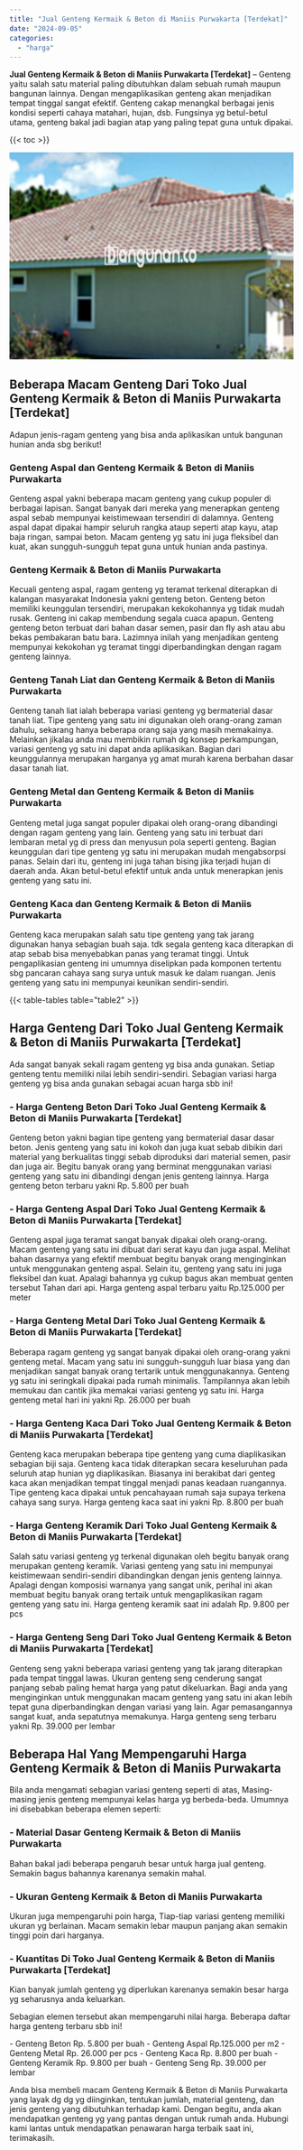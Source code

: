 ```yaml
---
title: "Jual Genteng Kermaik & Beton di Maniis Purwakarta [Terdekat]"
date: "2024-09-05"
categories: 
  - "harga"
---
```


**Jual Genteng Kermaik & Beton di Maniis Purwakarta \[Terdekat\]** – Genteng yaitu salah satu material paling dibutuhkan dalam sebuah rumah maupun bangunan lainnya. Dengan mengaplikasikan genteng akan menjadikan tempat tinggal sangat efektif. Genteng cakap menangkal berbagai jenis kondisi seperti cahaya matahari, hujan, dsb. Fungsinya yg betul-betul utama, genteng bakal jadi bagian atap yang paling tepat guna untuk dipakai.

{{< toc >}}

![Jual Genteng Kermaik & Beton di Maniis Purwakarta [Terdekat]](/images/genteng-minimalis-murah16.png)

## Beberapa Macam Genteng Dari Toko Jual Genteng Kermaik & Beton di Maniis Purwakarta \[Terdekat\]

Adapun jenis-ragam genteng yang bisa anda aplikasikan untuk bangunan hunian anda sbg berikut!

### Genteng Aspal dan Genteng Kermaik & Beton di Maniis Purwakarta

Genteng aspal yakni beberapa macam genteng yang cukup populer di berbagai lapisan. Sangat banyak dari mereka yang menerapkan genteng aspal sebab mempunyai keistimewaan tersendiri di dalamnya. Genteng aspal dapat dipakai hampir seluruh rangka ataup seperti atap kayu, atap baja ringan, sampai beton. Macam genteng yg satu ini juga fleksibel dan kuat, akan sungguh-sungguh tepat guna untuk hunian anda pastinya.

### Genteng Kermaik & Beton di Maniis Purwakarta

Kecuali genteng aspal, ragam genteng yg teramat terkenal diterapkan di kalangan masyarakat Indonesia yakni genteng beton. Genteng beton memiliki keunggulan tersendiri, merupakan kekokohannya yg tidak mudah rusak. Genteng ini cakap membendung segala cuaca apapun. Genteng genteng beton terbuat dari bahan dasar semen, pasir dan fly ash atau abu bekas pembakaran batu bara. Lazimnya inilah yang menjadikan genteng mempunyai kekokohan yg teramat tinggi diperbandingkan dengan ragam genteng lainnya.

### Genteng Tanah Liat dan Genteng Kermaik & Beton di Maniis Purwakarta

Genteng tanah liat ialah beberapa variasi genteng yg bermaterial dasar tanah liat. Tipe genteng yang satu ini digunakan oleh orang-orang zaman dahulu, sekarang hanya beberapa orang saja yang masih memakainya. Melainkan jikalau anda mau membikin rumah dg konsep perkampungan, variasi genteng yg satu ini dapat anda aplikasikan. Bagian dari keunggulannya merupakan harganya yg amat murah karena berbahan dasar dasar tanah liat.

### Genteng Metal dan Genteng Kermaik & Beton di Maniis Purwakarta

Genteng metal juga sangat populer dipakai oleh orang-orang dibandingi dengan ragam genteng yang lain. Genteng yang satu ini terbuat dari lembaran metal yg di press dan menyusun pola seperti genteng. Bagian keunggulan dari tipe genteng yg satu ini merupakan mudah mengabsorpsi panas. Selain dari itu, genteng ini juga tahan bising jika terjadi hujan di daerah anda. Akan betul-betul efektif untuk anda untuk menerapkan jenis genteng yang satu ini.

### Genteng Kaca dan Genteng Kermaik & Beton di Maniis Purwakarta

Genteng kaca merupakan salah satu tipe genteng yang tak jarang digunakan hanya sebagian buah saja. tdk segala genteng kaca diterapkan di atap sebab bisa menyebabkan panas yang teramat tinggi. Untuk pengaplikasian genteng ini umumnya diselipkan pada komponen tertentu sbg pancaran cahaya sang surya untuk masuk ke dalam ruangan. Jenis genteng yang satu ini mempunyai keunikan sendiri-sendiri.

{{< table-tables table="table2" >}}

## Harga Genteng Dari Toko Jual Genteng Kermaik & Beton di Maniis Purwakarta \[Terdekat\]

Ada sangat banyak sekali ragam genteng yg bisa anda gunakan. Setiap genteng tentu memiliki nilai lebih sendiri-sendiri. Sebagian variasi harga genteng yg bisa anda gunakan sebagai acuan harga sbb ini!

### \- Harga Genteng Beton Dari Toko Jual Genteng Kermaik & Beton di Maniis Purwakarta \[Terdekat\]

Genteng beton yakni bagian tipe genteng yang bermaterial dasar dasar beton. Jenis genteng yang satu ini kokoh dan juga kuat sebab dibikin dari material yang berkualitas tinggi sebab diproduksi dari material semen, pasir dan juga air. Begitu banyak orang yang berminat menggunakan variasi genteng yang satu ini dibandingi dengan jenis genteng lainnya. Harga genteng beton terbaru yakni Rp. 5.800 per buah

### \- Harga Genteng Aspal Dari Toko Jual Genteng Kermaik & Beton di Maniis Purwakarta \[Terdekat\]

Genteng aspal juga teramat sangat banyak dipakai oleh orang-orang. Macam genteng yang satu ini dibuat dari serat kayu dan juga aspal. Melihat bahan dasarnya yang efektif membuat begitu banyak orang menginginkan untuk menggunakan genteng aspal. Selain itu, genteng yang satu ini juga fleksibel dan kuat. Apalagi bahannya yg cukup bagus akan membuat genten tersebut Tahan dari api. Harga genteng aspal terbaru yaitu Rp.125.000 per meter

### \- Harga Genteng Metal Dari Toko Jual Genteng Kermaik & Beton di Maniis Purwakarta \[Terdekat\]

Beberapa ragam genteng yg sangat banyak dipakai oleh orang-orang yakni genteng metal. Macam yang satu ini sungguh-sungguh luar biasa yang dan menjadikan sangat banyak orang tertarik untuk menggunakannya. Genteng yg satu ini seringkali dipakai pada rumah minimalis. Tampilannya akan lebih memukau dan cantik jika memakai variasi genteng yg satu ini. Harga genteng metal hari ini yakni Rp. 26.000 per buah

### \- Harga Genteng Kaca Dari Toko Jual Genteng Kermaik & Beton di Maniis Purwakarta \[Terdekat\]

Genteng kaca merupakan beberapa tipe genteng yang cuma diaplikasikan sebagian biji saja. Genteng kaca tidak diterapkan secara keseluruhan pada seluruh atap hunian yg diaplikasikan. Biasanya ini berakibat dari genteg kaca akan menjadikan tempat tinggal menjadi panas keadaan ruangannya. Tipe genteng kaca dipakai untuk pencahayaan rumah saja supaya terkena cahaya sang surya. Harga genteng kaca saat ini yakni Rp. 8.800 per buah

### \- Harga Genteng Keramik Dari Toko Jual Genteng Kermaik & Beton di Maniis Purwakarta \[Terdekat\]

Salah satu variasi genteng yg terkenal digunakan oleh begitu banyak orang merupakan genteng keramik. Variasi genteng yang satu ini mempunyai keistimewaan sendiri-sendiri dibandingkan dengan jenis genteng lainnya. Apalagi dengan komposisi warnanya yang sangat unik, perihal ini akan membuat begitu banyak orang tertaik untuk mengaplikasikan ragam genteng yang satu ini. Harga genteng keramik saat ini adalah Rp. 9.800 per pcs

### \- Harga Genteng Seng Dari Toko Jual Genteng Kermaik & Beton di Maniis Purwakarta \[Terdekat\]

Genteng seng yakni beberapa variasi genteng yang tak jarang diterapkan pada tempat tinggal lawas. Ukuran genteng seng cenderung sangat panjang sebab paling hemat harga yang patut dikeluarkan. Bagi anda yang menginginkan untuk menggunakan macam genteng yang satu ini akan lebih tepat guna diperbandingkan dengan variasi yang lain. Agar pemasangannya sangat kuat, anda sepatutnya memakunya. Harga genteng seng terbaru yakni Rp. 39.000 per lembar

## Beberapa Hal Yang Mempengaruhi Harga Genteng Kermaik & Beton di Maniis Purwakarta

Bila anda mengamati sebagian variasi genteng seperti di atas, Masing-masing jenis genteng mempunyai kelas harga yg berbeda-beda. Umumnya ini disebabkan beberapa elemen seperti:

### \- Material Dasar Genteng Kermaik & Beton di Maniis Purwakarta

Bahan bakal jadi beberapa pengaruh besar untuk harga jual genteng. Semakin bagus bahannya karenanya semakin mahal.

### \- Ukuran Genteng Kermaik & Beton di Maniis Purwakarta

Ukuran juga mempengaruhi poin harga, Tiap-tiap variasi genteng memiliki ukuran yg berlainan. Macam semakin lebar maupun panjang akan semakin tinggi poin dari harganya.

### \- Kuantitas Di Toko Jual Genteng Kermaik & Beton di Maniis Purwakarta \[Terdekat\]

Kian banyak jumlah genteng yg diperlukan karenanya semakin besar harga yg seharusnya anda keluarkan.

Sebagian elemen tersebut akan mempengaruhi nilai harga. Beberapa daftar harga genteng terbaru sbb ini!

\- Genteng Beton Rp. 5.800 per buah - Genteng Aspal Rp.125.000 per m2 - Genteng Metal Rp. 26.000 per pcs - Genteng Kaca Rp. 8.800 per buah - Genteng Keramik Rp. 9.800 per buah - Genteng Seng Rp. 39.000 per lembar

Anda bisa membeli macam Genteng Kermaik & Beton di Maniis Purwakarta yang layak dg dg yg diinginkan, tentukan jumlah, material genteng, dan jenis genteng yang dibutuhkan terhadap kami. Dengan begitu, anda akan mendapatkan genteng yg yang pantas dengan untuk rumah anda. Hubungi kami lantas untuk mendapatkan penawaran harga terbaik saat ini, terimakasih.
